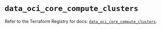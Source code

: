 # `data_oci_core_compute_clusters`

Refer to the Terraform Registry for docs: [`data_oci_core_compute_clusters`](https://registry.terraform.io/providers/oracle/oci/6.18.0/docs/data-sources/core_compute_clusters).
